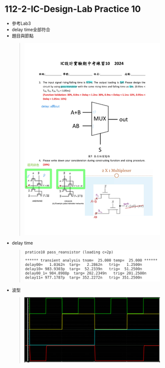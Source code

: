 # 112-2-IC-Design-Lab Practice 10

- 參考Lab3
- delay time全部符合
- 題目與節點
    >![alt text](p10_node.jpg)
- delay time
    >![alt text](p10_delay.png)
- 波型
    >![alt text](p10_wave.png)
